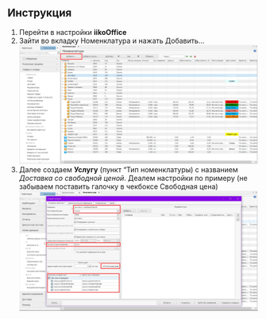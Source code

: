 ## Инструкция

1. Перейти в настройки **iikoOffice**
2. Зайти во вкладку Номенклатура и нажать Добавить…
![Pasted image 20250216191543.png](files/Pasted_image_20250216191543.png)
1. Далее создаем **Услугу** (пункт “Тип номенклатуры) с названием *Доставка со свободной ценой*. Деалем настройки по примеру (не забываем поставить галочку в чекбоксе Свободная цена)
![Pasted image 20250216191626.png](files/Pasted_image_20250216191626.png)
